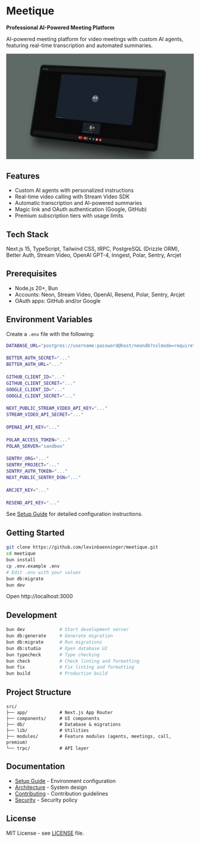 # Meetique

**Professional AI-Powered Meeting Platform**

AI-powered meeting platform for video meetings with custom AI agents, featuring real-time transcription and automated summaries.

![Screenshot of App](./assets/preview.webp)

## Features

- Custom AI agents with personalized instructions
- Real-time video calling with Stream Video SDK
- Automatic transcription and AI-powered summaries
- Magic link and OAuth authentication (Google, GitHub)
- Premium subscription tiers with usage limits

## Tech Stack

Next.js 15, TypeScript, Tailwind CSS, tRPC, PostgreSQL (Drizzle ORM), Better Auth, Stream Video, OpenAI GPT-4, Inngest, Polar, Sentry, Arcjet

## Prerequisites

- Node.js 20+, Bun
- Accounts: Neon, Stream Video, OpenAI, Resend, Polar, Sentry, Arcjet
- OAuth apps: GitHub and/or Google

## Environment Variables

Create a `.env` file with the following:

```bash
DATABASE_URL="postgres://username:password@host/neondb?sslmode=require"

BETTER_AUTH_SECRET="..."
BETTER_AUTH_URL="..."

GITHUB_CLIENT_ID="..."
GITHUB_CLIENT_SECRET="..."
GOOGLE_CLIENT_ID="..."
GOOGLE_CLIENT_SECRET="..."

NEXT_PUBLIC_STREAM_VIDEO_API_KEY="..."
STREAM_VIDEO_API_SECRET="..."

OPENAI_API_KEY="..."

POLAR_ACCESS_TOKEN="..."
POLAR_SERVER="sandbox"

SENTRY_ORG="..."
SENTRY_PROJECT="..."
SENTRY_AUTH_TOKEN="..."
NEXT_PUBLIC_SENTRY_DSN="..."

ARCJET_KEY="..."

RESEND_API_KEY="..."
```

See [Setup Guide](docs/setup.md) for detailed configuration instructions.

## Getting Started

```bash
git clone https://github.com/levinbaenninger/meetique.git
cd meetique
bun install
cp .env.example .env
# Edit .env with your values
bun db:migrate
bun dev
```

Open http://localhost:3000

## Development

```bash
bun dev             # Start development server
bun db:generate     # Generate migration
bun db:migrate      # Run migrations
bun db:studio       # Open database UI
bun typecheck       # Type checking
bun check           # Check linting and formatting
bun fix             # Fix linting and formatting
bun build           # Production build
```

## Project Structure

```
src/
├── app/            # Next.js App Router
├── components/     # UI components
├── db/             # Database & migrations
├── lib/            # Utilities
├── modules/        # Feature modules (agents, meetings, call, premium)
└── trpc/           # API layer
```

## Documentation

- [Setup Guide](docs/setup.md) - Environment configuration
- [Architecture](docs/architecture.md) - System design
- [Contributing](.github/CONTRIBUTING.md) - Contribution guidelines
- [Security](.github/SECURITY.md) - Security policy

## License

MIT License - see [LICENSE](LICENSE) file.
